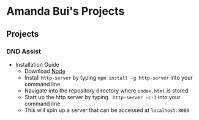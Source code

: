 # Amanda Bui's Projects

## Projects

### DND Assist

- Installation Guide
  - Download [Node](https://nodejs.org/en/)
  - Install ```http-server``` by typing ``npm install -g http-server`` into your command line
  - Navigate into the repository directory where ``index.html`` is stored
  - Start up the http server by typing `` http-server -c-1`` into your command line
  - This will spin up a server that can be accessed at ``localhost:8080``

